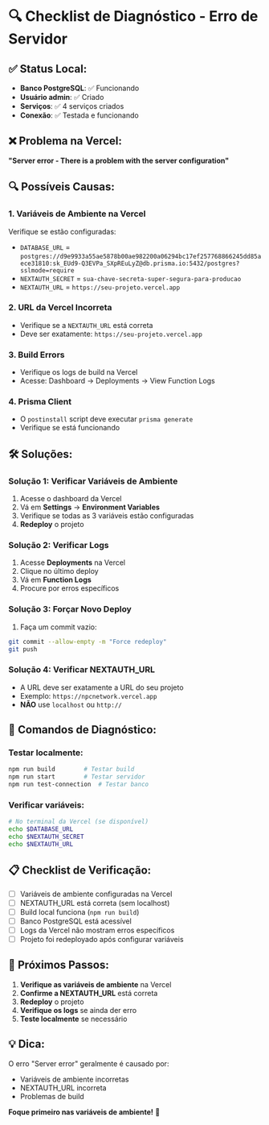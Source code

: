 # 🔍 Checklist de Diagnóstico - Erro de Servidor

## ✅ Status Local:
- **Banco PostgreSQL**: ✅ Funcionando
- **Usuário admin**: ✅ Criado
- **Serviços**: ✅ 4 serviços criados
- **Conexão**: ✅ Testada e funcionando

## ❌ Problema na Vercel:
**"Server error - There is a problem with the server configuration"**

## 🔍 Possíveis Causas:

### 1. **Variáveis de Ambiente na Vercel**
Verifique se estão configuradas:
- `DATABASE_URL` = `postgres://d9e9933a55ae5878b00ae982200a06294bc17ef257768866245dd85aece31810:sk_EUd9-Q3EVPa_SXpREuLyZ@db.prisma.io:5432/postgres?sslmode=require`
- `NEXTAUTH_SECRET` = `sua-chave-secreta-super-segura-para-producao`
- `NEXTAUTH_URL` = `https://seu-projeto.vercel.app`

### 2. **URL da Vercel Incorreta**
- Verifique se a `NEXTAUTH_URL` está correta
- Deve ser exatamente: `https://seu-projeto.vercel.app`

### 3. **Build Errors**
- Verifique os logs de build na Vercel
- Acesse: Dashboard → Deployments → View Function Logs

### 4. **Prisma Client**
- O `postinstall` script deve executar `prisma generate`
- Verifique se está funcionando

## 🛠️ Soluções:

### Solução 1: Verificar Variáveis de Ambiente
1. Acesse o dashboard da Vercel
2. Vá em **Settings** → **Environment Variables**
3. Verifique se todas as 3 variáveis estão configuradas
4. **Redeploy** o projeto

### Solução 2: Verificar Logs
1. Acesse **Deployments** na Vercel
2. Clique no último deploy
3. Vá em **Function Logs**
4. Procure por erros específicos

### Solução 3: Forçar Novo Deploy
1. Faça um commit vazio:
```bash
git commit --allow-empty -m "Force redeploy"
git push
```

### Solução 4: Verificar NEXTAUTH_URL
- A URL deve ser exatamente a URL do seu projeto
- Exemplo: `https://npcnetwork.vercel.app`
- **NÃO** use `localhost` ou `http://`

## 🔧 Comandos de Diagnóstico:

### Testar localmente:
```bash
npm run build        # Testar build
npm run start        # Testar servidor
npm run test-connection  # Testar banco
```

### Verificar variáveis:
```bash
# No terminal da Vercel (se disponível)
echo $DATABASE_URL
echo $NEXTAUTH_SECRET
echo $NEXTAUTH_URL
```

## 📋 Checklist de Verificação:

- [ ] Variáveis de ambiente configuradas na Vercel
- [ ] NEXTAUTH_URL está correta (sem localhost)
- [ ] Build local funciona (`npm run build`)
- [ ] Banco PostgreSQL está acessível
- [ ] Logs da Vercel não mostram erros específicos
- [ ] Projeto foi redeployado após configurar variáveis

## 🚨 Próximos Passos:

1. **Verifique as variáveis de ambiente** na Vercel
2. **Confirme a NEXTAUTH_URL** está correta
3. **Redeploy** o projeto
4. **Verifique os logs** se ainda der erro
5. **Teste localmente** se necessário

## 💡 Dica:
O erro "Server error" geralmente é causado por:
- Variáveis de ambiente incorretas
- NEXTAUTH_URL incorreta
- Problemas de build

**Foque primeiro nas variáveis de ambiente!** 🎯
